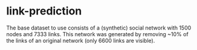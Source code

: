 # link-prediction


The base dataset to use consists of a (synthetic) social network with 1500 nodes and 7333 links. This network was generated by removing ~10% of the links of an original network (only 6600 links are visible). 
